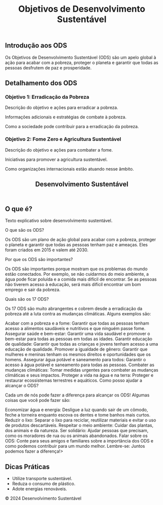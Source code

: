 <!DOCTYPE html>
<html lang="pt-br">
<head>
    <meta charset="UTF-8">
    <meta name="viewport" content="width=device-width, initial-scale=1.0">
    <title>Objetivos de Desenvolvimento Sustentável (ODS)</title>
    <link rel="stylesheet" href="styles.css">
</head>
<body>
    <header>
        <h1>Objetivos de Desenvolvimento Sustentável</h1>
    </header>
    <nav>
        <ul>
        </ul>
    </nav>
    <main>
        <section>
            <h2>Introdução aos ODS</h2>
            <p>Os Objetivos de Desenvolvimento Sustentável (ODS) são um apelo global à ação para acabar com a pobreza, proteger o planeta e garantir que todas as pessoas desfrutem de paz e prosperidade.</p>
        </section>
        <section>
            <h2>Detalhamento dos ODS</h2>
            <article id="objetivo1">
                <h3>Objetivo 1: Erradicação da Pobreza</h3>
                <p>Descrição do objetivo e ações para erradicar a pobreza.</p>
                <p>Informações adicionais e estratégias de combate à pobreza.</p>
                <p>Como a sociedade pode contribuir para a erradicação da pobreza.</p>
            </article>
            <article id="objetivo2">
                <h3>Objetivo 2: Fome Zero e Agricultura Sustentável</h3>
                <p>Descrição do objetivo e ações para combater a fome.</p>
                <p>Iniciativas para promover a agricultura sustentável.</p>
                <p>Como organizações internacionais estão atuando nesse âmbito.</p>
            </article>
        <!DOCTYPE html>
<html lang="pt-BR">
<head>
    <meta charset="UTF-8">
    <meta name="viewport" content="width=device-width, initial-scale=1.0">
    <link rel="stylesheet" href="styles.css">
    <title>Desenvolvimento Sustentável</title>
</head>
<body>
    <header>
        <h1>Desenvolvimento Sustentável</h1>
    </header>
    <main>
        <section>
            <h2>O que é?</h2>
            <p>Texto explicativo sobre desenvolvimento sustentável.</p>
        </Imagine um mundo onde todos tenham comida suficiente para comer, água limpa para beber e um lugar seguro para morar. Onde as pessoas podem ir à escola, ter um emprego e cuidar da saúde. E onde a natureza estará protegida para as futuras gerações. Esse é o objetivo dos 17 Objetivos de Desenvolvimento Sustentável (ODS) da ONU!

O que são os ODS?

Os ODS são um plano de ação global para acabar com a pobreza, proteger o planeta e garantir que todas as pessoas tenham paz e ameaças. Eles foram criados em 2015 e valem até 2030.

Por que os ODS são importantes?

Os ODS são importantes porque mostram que os problemas do mundo estão conectados. Por exemplo, se não cuidarmos do meio ambiente, a água pode ficar poluída e a comida mais difícil de encontrar. Se as pessoas não tiverem acesso à educação, será mais difícil encontrar um bom emprego e sair da pobreza.

Quais são os 17 ODS?

Os 17 ODS são muito abrangentes e cobrem desde a erradicação da pobreza até a luta contra as mudanças climáticas. Alguns exemplos são:

Acabar com a pobreza e a fome: Garantir que todas as pessoas tenham acesso a alimentos saudáveis ​​e nutritivos e que ninguém passe fome.
Assegurar saúde e bem-estar: Garantir uma vida saudável e promover o bem-estar para todas as pessoas em todas as idades.
Garantir educação de qualidade: Garantir que todas as crianças e jovens tenham acesso a uma educação de qualidade.
Promover a igualdade de gênero: Garantir que mulheres e meninas tenham os mesmos direitos e oportunidades que os homens.
Assegurar água potável e saneamento para todos: Garantir o acesso à água potável e saneamento para todas as pessoas.
Combater as mudanças climáticas: Tomar medidas urgentes para combater as mudanças climáticas e seus impactos.
Proteger a vida na água e na terra: Proteger e restaurar ecossistemas terrestres e aquáticos.
Como posso ajudar a alcançar o ODS?

Cada um de nós pode fazer a diferença para alcançar os ODS! Algumas coisas que você pode fazer são:

Economizar água e energia: Desligue a luz quando sair de um cômodo, feche a torneira enquanto escova os dentes e tome banhos mais curtos.
Reduzir o lixo: Separar o lixo para reciclar, reutilizar materiais e evitar o uso de produtos descartáveis.
Respeitar o meio ambiente: Cuidar das plantas, dos animais e da natureza.
Ser solidário: Ajudar pessoas que precisam, como os moradores de rua ou os animais abandonados.
Falar sobre os ODS: Conte para seus amigos e familiares sobre a importância dos ODS e como podemos contribuir para um mundo melhor.
Lembre-se: Juntos podemos fazer a diferença!>
        <section>
            <h2>Dicas Práticas</h2>
            <ul>
                <li>Utilize transporte sustentável.</li>
                <li>Reduza o consumo de plástico.</li>
                <li>Adote energias renováveis.</li>
            </ul>
        </section>
    </main>
    <footer>
        <p>&copy; 2024 Desenvolvimento Sustentável</p>
    </footer>
    <script src="script.js"></script>
</body>
</html>
